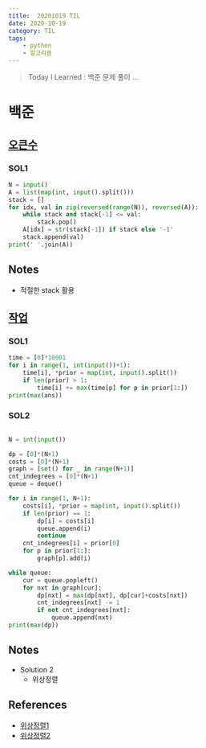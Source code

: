```yaml
---
title:  20201019 TIL
date: 2020-10-19
category: TIL
tags:
    - python
    - 알고리즘
---
```


> Today I Learned : 백준 문제 풀이 ...

# 백준

## [오큰수](https://www.acmicpc.net/problem/17298)

### SOL1
```python
N = input()
A = list(map(int, input().split()))
stack = []
for idx, val in zip(reversed(range(N)), reversed(A)):
    while stack and stack[-1] <= val:
        stack.pop()
    A[idx] = str(stack[-1]) if stack else '-1'
    stack.append(val)
print(' '.join(A))
```

## Notes
- 적절한 stack 활용


## [작업](https://www.acmicpc.net/problem/2056)

### SOL1
```python
time = [0]*10001
for i in range(1, int(input())+1):
    time[i], *prior = map(int, input().split())
    if len(prior) > 1:
        time[i] += max(time[p] for p in prior[1:])
print(max(ans))
```

### SOL2
```python

N = int(input())

dp = [0]*(N+1)
costs = [0]*(N+1)
graph = [set() for _ in range(N+1)]
cnt_indegrees = [0]*(N+1)
queue = deque()

for i in range(1, N+1):
    costs[i], *prior = map(int, input().split())
    if len(prior) == 1:
        dp[i] = costs[i]
        queue.append(i)
        continue
    cnt_indegrees[i] = prior[0]
    for p in prior[1:]:
        graph[p].add(i)

while queue:
    cur = queue.popleft()
    for nxt in graph[cur]:
        dp[nxt] = max(dp[nxt], dp[cur]+costs[nxt])
        cnt_indegrees[nxt] -= 1
        if not cnt_indegrees[nxt]:
            queue.append(nxt)
print(max(dp))
```

## Notes
- Solution 2
    - 위상정렬

## References
- [위상정렬1](https://sexy-developer.tistory.com/56)
- [위상정렬2](https://gmlwjd9405.github.io/2018/08/27/algorithm-topological-sort.html)